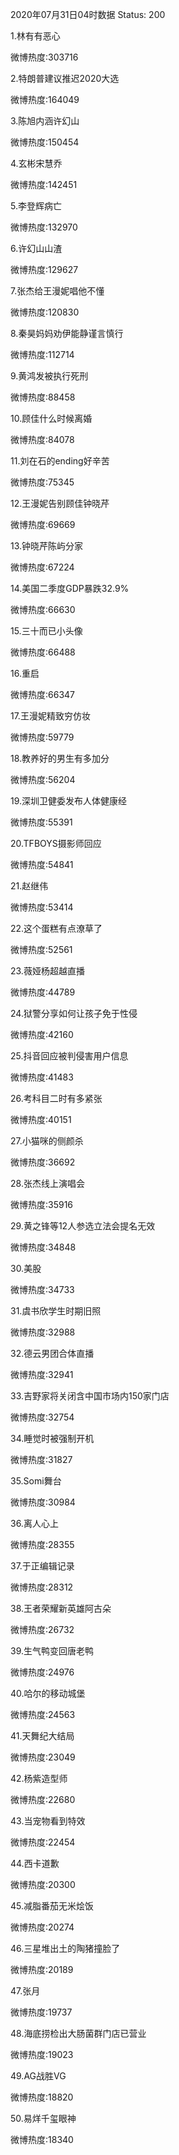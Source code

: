 2020年07月31日04时数据
Status: 200

1.林有有恶心

微博热度:303716

2.特朗普建议推迟2020大选

微博热度:164049

3.陈旭内涵许幻山

微博热度:150454

4.玄彬宋慧乔

微博热度:142451

5.李登辉病亡

微博热度:132970

6.许幻山山渣

微博热度:129627

7.张杰给王漫妮唱他不懂

微博热度:120830

8.秦昊妈妈劝伊能静谨言慎行

微博热度:112714

9.黄鸿发被执行死刑

微博热度:88458

10.顾佳什么时候离婚

微博热度:84078

11.刘在石的ending好辛苦

微博热度:75345

12.王漫妮告别顾佳钟晓芹

微博热度:69669

13.钟晓芹陈屿分家

微博热度:67224

14.美国二季度GDP暴跌32.9%

微博热度:66630

15.三十而已小头像

微博热度:66488

16.重启

微博热度:66347

17.王漫妮精致穷仿妆

微博热度:59779

18.教养好的男生有多加分

微博热度:56204

19.深圳卫健委发布人体健康经

微博热度:55391

20.TFBOYS摄影师回应

微博热度:54841

21.赵继伟

微博热度:53414

22.这个蛋糕有点潦草了

微博热度:52561

23.薇娅杨超越直播

微博热度:44789

24.狱警分享如何让孩子免于性侵

微博热度:42160

25.抖音回应被判侵害用户信息

微博热度:41483

26.考科目二时有多紧张

微博热度:40151

27.小猫咪的侧颜杀

微博热度:36692

28.张杰线上演唱会

微博热度:35916

29.黄之锋等12人参选立法会提名无效

微博热度:34848

30.美股

微博热度:34733

31.虞书欣学生时期旧照

微博热度:32988

32.德云男团合体直播

微博热度:32941

33.吉野家将关闭含中国市场内150家门店

微博热度:32754

34.睡觉时被强制开机

微博热度:31827

35.Somi舞台

微博热度:30984

36.离人心上

微博热度:28355

37.于正编辑记录

微博热度:28312

38.王者荣耀新英雄阿古朵

微博热度:26732

39.生气鸭变回唐老鸭

微博热度:24976

40.哈尔的移动城堡

微博热度:24563

41.天舞纪大结局

微博热度:23049

42.杨紫造型师

微博热度:22680

43.当宠物看到特效

微博热度:22454

44.西卡道歉

微博热度:20300

45.减脂番茄无米烩饭

微博热度:20274

46.三星堆出土的陶猪撞脸了

微博热度:20189

47.张月

微博热度:19737

48.海底捞检出大肠菌群门店已营业

微博热度:19023

49.AG战胜VG

微博热度:18820

50.易烊千玺眼神

微博热度:18340

